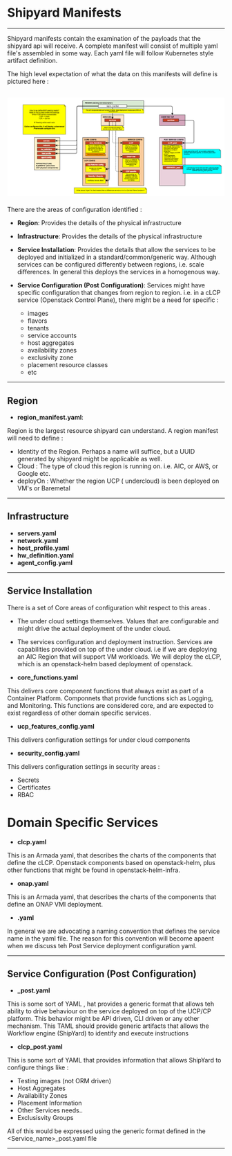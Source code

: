 # Shipyard Manifests

----

Shipyard manifests contain the examination of the payloads that the shipyard api will receive.
A complete manifest will consist of multiple yaml file's assembled in some way. Each yaml file will follow
Kubernetes style artifact definition.

The high level expectation of what the data on this manifests will define is pictured here :

![](/examples/manifests/manifest_hierarchy.png)
----

There are the  areas of configuration identified :

- **Region**: Provides the details of the physical infrastructure

- **Infrastructure**: Provides the details of the physical infrastructure
	
- **Service Installation**: Provides the details that allow the services to be deployed and initialized in a standard/common/generic way.
	Although services can be configured differently between regions, i.e. scale differences. In general this deploys the
	services in a homogenous way.

- **Service Configuration (Post Configuration)**:	Services might have specific configuration that changes from region to region. i.e. in a cLCP service (Openstack Control Plane), there
	might be a need for specific :
	 - images
	 - flavors 
	 - tenants
	 - service accounts
	 - host aggregates
	 - availability zones
	 - exclusivity zone
	 - placement resource classes
	 - etc

----

## Region

- **region_manifest.yaml**:

Region is the largest resource shipyard can understand.
A region manifest will need to define :

- Identity of the Region. Perhaps a name will suffice, but a UUID generated by shipyard might be applicable as well.
- Cloud : The type of cloud this region is running on. i.e. AIC, or AWS, or Google etc.
- deployOn : Whether the region UCP ( undercloud) is been deployed on VM's or Baremetal

----
## Infrastructure

- **servers.yaml**
- **network.yaml**
- **host_profile.yaml**
- **hw_definition.yaml**
- **agent_config.yaml**

----
## Service Installation

There is a set of Core areas of configuration whit respect to this areas .
- The under cloud settings themselves. Values that are configurable and might drive the actual deployment of the under cloud.
- The services configuration and deployment instruction. Services are capabilities provided on top of the under cloud. i.e if we are deploying an AIC Region that will support VM workloads. We will deploy the cLCP, which is an openstack-helm based deployment of openstack.


- **core_functions.yaml**

This delivers core component functions that always exist as part of a Container Platform. Componnets that provide functions sich as Logging, and Monitoring. This functions are considered core, and are expected to exist regardless of other domain specific services.

- **ucp_features_config.yaml**

This delivers configuration settings for under cloud components

- **security_config.yaml**

This delivers configuration settings in security areas :
- Secrets
- Certificates
- RBAC

# Domain Specific Services
- **clcp.yaml**

This is an Armada yaml, that describes the charts of the components that define the cLCP. Openstack components based on openstack-helm, plus other functions that might be found in openstack-helm-infra. 

- **onap.yaml**

This is an Armada yaml, that describes the charts of the components that define an ONAP VMI deployment.

- **<service name>.yaml**

In general we are advocating a naming convention that defines the service name in the yaml file.  The reason for this convention will become apaent when we discuss teh Post Service deployment configuration yaml.

----
## Service Configuration (Post Configuration)

- **<service name>_post.yaml**

This is some sort of YAML , hat provides a generic format that allows teh ability to drive behaviour on the service deployed on top of the UCP/CP platform.
This behavior might be API driven, CLI driven or any other mechanism. This TAML should provide generic artifacts that allows the Workflow engine (ShipYard) to identify and execute instructions

- **clcp_post.yaml**

This is some sort of YAML that provides information that allows ShipYard to configure things like :
- Testing images (not ORM driven)
- Host Aggregates
- Availability Zones
- Placement Information
- Other Services needs..
- Exclusisvity Groups

All of this would be expressed using the generic format defined in the <Service_name>_post.yaml file




----

